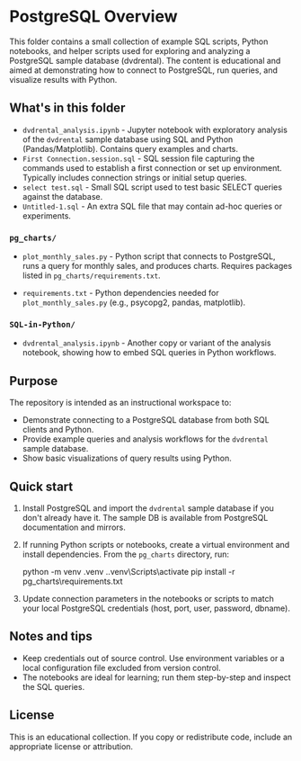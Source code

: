 # PostgreSQL Overview

This folder contains a small collection of example SQL scripts, Python notebooks, and helper scripts used for exploring and analyzing a PostgreSQL sample database (dvdrental). The content is educational and aimed at demonstrating how to connect to PostgreSQL, run queries, and visualize results with Python.

## What's in this folder

- `dvdrental_analysis.ipynb` - Jupyter notebook with exploratory analysis of the `dvdrental` sample database using SQL and Python (Pandas/Matplotlib). Contains query examples and charts.
- `First Connection.session.sql` - SQL session file capturing the commands used to establish a first connection or set up environment. Typically includes connection strings or initial setup queries.
- `select test.sql` - Small SQL script used to test basic SELECT queries against the database.
- `Untitled-1.sql` - An extra SQL file that may contain ad-hoc queries or experiments.

### `pg_charts/`

- `plot_monthly_sales.py` - Python script that connects to PostgreSQL, runs a query for monthly sales, and produces charts. Requires packages listed in `pg_charts/requirements.txt`.

- `requirements.txt` - Python dependencies needed for `plot_monthly_sales.py` (e.g., psycopg2, pandas, matplotlib).

### `SQL-in-Python/`

- `dvdrental_analysis.ipynb` - Another copy or variant of the analysis notebook, showing how to embed SQL queries in Python workflows.

## Purpose

The repository is intended as an instructional workspace to:

- Demonstrate connecting to a PostgreSQL database from both SQL clients and Python.
- Provide example queries and analysis workflows for the `dvdrental` sample database.
- Show basic visualizations of query results using Python.

## Quick start

1. Install PostgreSQL and import the `dvdrental` sample database if you don't already have it. The sample DB is available from PostgreSQL documentation and mirrors.
2. If running Python scripts or notebooks, create a virtual environment and install dependencies. From the `pg_charts` directory, run:

   python -m venv .venv
   .\.venv\Scripts\activate
   pip install -r pg_charts\requirements.txt

3. Update connection parameters in the notebooks or scripts to match your local PostgreSQL credentials (host, port, user, password, dbname).

## Notes and tips

- Keep credentials out of source control. Use environment variables or a local configuration file excluded from version control.
- The notebooks are ideal for learning; run them step-by-step and inspect the SQL queries.

## License

This is an educational collection. If you copy or redistribute code, include an appropriate license or attribution.
